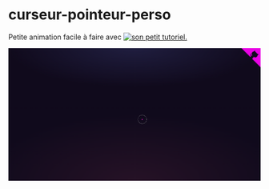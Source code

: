 # curseur-pointeur-perso

Petite animation facile à faire avec [![son petit tutoriel.]()](https://youtu.be/PC6j4IU5lsE)

[![img conctact](./src/img/README.PNG)](https://franckdun.github.io/curseur-perso/)
